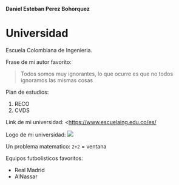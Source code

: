 **Daniel Esteban Perez Bohorquez**

# Universidad 
Escuela Colombiana de Ingenieria.

Frase de mi autor favorito:
> Todos somos muy ignorantes, lo que ocurre es que no todos ignoramos las mismas cosas

Plan de estudios:
1. RECO
2. CVDS

Link de mi universidad: <https://www.escuelaing.edu.co/es/

Logo de mi universidad:
![](https://ibb.co/C0nPtWF)

Un problema matematico: `2+2` = ventana 

Equipos futbolisticos favoritos:
* Real Madrid
* AlNassar
